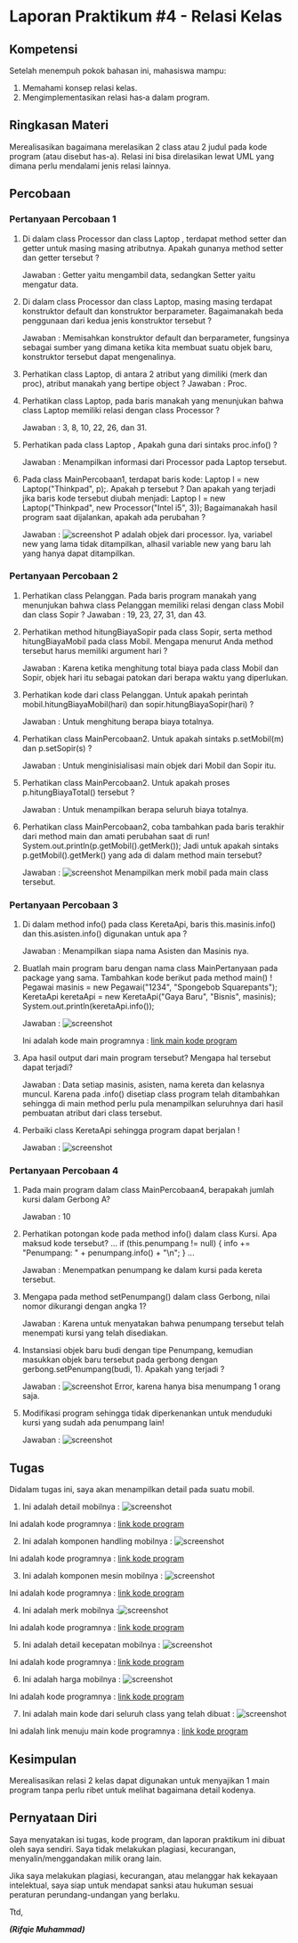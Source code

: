 # Laporan Praktikum #4 - Relasi Kelas

## Kompetensi

Setelah menempuh pokok bahasan ini, mahasiswa mampu:
1. Memahami konsep relasi kelas.
2. Mengimplementasikan relasi has‑a dalam program.

## Ringkasan Materi

Merealisasikan bagaimana merelasikan 2 class atau 2 judul pada kode program (atau disebut has-a). Relasi ini bisa direlasikan lewat UML yang dimana perlu mendalami jenis relasi lainnya.

## Percobaan

### Pertanyaan Percobaan 1
1. Di dalam class Processor dan class Laptop , terdapat method setter dan getter untuk masing masing atributnya. Apakah gunanya method setter dan getter tersebut ?

    Jawaban : Getter yaitu mengambil data, sedangkan Setter yaitu mengatur data.
  
2. Di dalam class Processor dan class Laptop, masing masing terdapat konstruktor default dan konstruktor berparameter. Bagaimanakah beda penggunaan dari kedua jenis konstruktor tersebut ?

    Jawaban : Memisahkan konstruktor default dan berparameter, fungsinya sebagai sumber yang dimana ketika kita membuat suatu objek baru, konstruktor tersebut dapat mengenalinya.
 
3. Perhatikan class Laptop, di antara 2 atribut yang dimiliki (merk dan proc), atribut manakah yang bertipe object ?
Jawaban : Proc.
 
4. Perhatikan class Laptop, pada baris manakah yang menunjukan bahwa class Laptop memiliki relasi dengan class Processor ? 

    Jawaban : 3, 8, 10, 22, 26, dan 31.

5. Perhatikan pada class Laptop , Apakah guna dari sintaks proc.info() ?

    Jawaban : Menampilkan informasi dari Processor pada Laptop tersebut.
 
6. Pada class MainPercobaan1, terdapat baris kode: 
Laptop l = new Laptop("Thinkpad", p);. 
Apakah p tersebut ? 
Dan apakah yang terjadi jika baris kode tersebut diubah menjadi: 
Laptop l = new Laptop("Thinkpad", new Processor("Intel i5", 3)); 
Bagaimanakah hasil program saat dijalankan, apakah ada perubahan ?

    Jawaban : 
    ![screenshot](img4/ScreenShot-Percobaan1-Nomor6.PNG)
    P adalah objek dari processor. Iya, variabel new yang lama tidak ditampilkan, alhasil variable new yang baru lah yang hanya dapat ditampilkan.

### Pertanyaan Percobaan 2
1. Perhatikan class Pelanggan. Pada baris program manakah yang menunjukan bahwa class Pelanggan memiliki relasi dengan class Mobil dan class Sopir ? 
Jawaban : 19, 23, 27, 31, dan 43.

2. Perhatikan method hitungBiayaSopir pada class Sopir, serta method hitungBiayaMobil pada class Mobil. Mengapa menurut Anda method tersebut harus memiliki argument hari ? 

    Jawaban : Karena ketika menghitung total biaya pada class Mobil dan Sopir, objek hari itu sebagai patokan dari berapa waktu yang diperlukan.

3. Perhatikan kode dari class Pelanggan. Untuk apakah perintah mobil.hitungBiayaMobil(hari) dan sopir.hitungBiayaSopir(hari) ? 

    Jawaban : Untuk menghitung berapa biaya totalnya.

4. Perhatikan class MainPercobaan2. Untuk apakah sintaks p.setMobil(m) dan p.setSopir(s) ? 

    Jawaban : Untuk menginisialisasi main objek dari Mobil dan Sopir itu.

5. Perhatikan class MainPercobaan2. Untuk apakah proses p.hitungBiayaTotal() tersebut ?

    Jawaban : Untuk menampilkan berapa seluruh biaya totalnya.
 
6. Perhatikan class MainPercobaan2, coba tambahkan pada baris terakhir dari method main dan amati perubahan saat di run! 
System.out.println(p.getMobil().getMerk()); 
Jadi untuk apakah sintaks p.getMobil().getMerk() yang ada di dalam method main tersebut?

    Jawaban :
    ![screenshot](img4/ScreenShot-Percobaan2-Nomor6.PNG)
    Menampilkan merk mobil pada main class tersebut.
    

### Pertanyaan Percobaan 3
1. Di dalam method info() pada class KeretaApi, baris this.masinis.info() dan this.asisten.info() digunakan untuk apa ? 

    Jawaban : Menampilkan siapa nama Asisten dan Masinis nya.

2. Buatlah main program baru dengan nama class MainPertanyaan pada package yang sama. Tambahkan kode berikut pada method main() ! 
Pegawai masinis = new Pegawai("1234", "Spongebob Squarepants"); 
KeretaApi keretaApi = new KeretaApi("Gaya Baru", "Bisnis", masinis); 
System.out.println(keretaApi.info());

    Jawaban :  ![screenshot](img4/ScreenShot-Percobaan3-Nomor2.PNG)

    Ini adalah kode main programnya : [link main kode program](../../src/4_Relasi_Class/MainPercobaan3.java)

3. Apa hasil output dari main program tersebut? Mengapa hal tersebut dapat terjadi?

    Jawaban : Data setiap masinis, asisten, nama kereta dan kelasnya muncul. Karena pada .info() disetiap class program telah ditambahkan sehingga di main method perlu pula menampilkan seluruhnya dari hasil pembuatan atribut dari class tersebut.

4. Perbaiki class KeretaApi sehingga program dapat berjalan !

    Jawaban : ![screenshot](img4/ScreenShot-Percobaan3-Nomor4.PNG)


### Pertanyaan Percobaan 4
1. Pada main program dalam class MainPercobaan4, berapakah jumlah kursi dalam Gerbong A?

    Jawaban : 10
 
2. Perhatikan potongan kode pada method info() dalam class Kursi. Apa maksud kode tersebut? 
... 
if (this.penumpang != null) { 
info += "Penumpang: " + penumpang.info() + "\n"; 
} 
... 

    Jawaban : Menempatkan penumpang ke dalam kursi pada kereta tersebut.

3. Mengapa pada method setPenumpang() dalam class Gerbong, nilai nomor dikurangi dengan angka 1?

    Jawaban : Karena untuk menyatakan bahwa penumpang tersebut telah menempati kursi yang telah disediakan.
 
4. Instansiasi objek baru budi dengan tipe Penumpang, kemudian masukkan objek baru tersebut pada gerbong dengan gerbong.setPenumpang(budi, 1). Apakah yang terjadi ?

    Jawaban : 
    ![screenshot](img4/ScreenShot-Percobaan4-Nomor4.PNG)
    Error, karena hanya bisa menumpang 1 orang saja.
 
5. Modifikasi program sehingga tidak diperkenankan untuk menduduki kursi yang sudah ada penumpang lain! 

    Jawaban : ![screenshot](img4/ScreenShot-Percobaan4-Nomor5.PNG)

## Tugas

Didalam tugas ini, saya akan menampilkan detail pada suatu mobil.

1. Ini adalah detail mobilnya : ![screenshot](img4/ScreenShot-Tugas-MobilDetail.PNG)

Ini adalah kode programnya : [link kode program](../../src/4_Relasi_Class/MobilDetail1841720065Rifqie.java)

2. Ini adalah komponen handling mobilnya : ![screenshot](img4/ScreenShot-Tugas-HandlingMobil.PNG)

Ini adalah kode programnya : [link kode program](../../src/4_Relasi_Class/HandlingMobil1841720065Rifqie.java)

3. Ini adalah komponen mesin mobilnya :
![screenshot](img4/ScreenShot-Tugas-MesinMobil.PNG)

Ini adalah kode programnya : [link kode program](../../src/4_Relasi_Class/MesinMobil1841720065Rifqie.java)

4. Ini adalah merk mobilnya :![screenshot](img4/ScreenShot-Tugas-MerkMobil.PNG)

Ini adalah kode programnya : [link kode program](../../src/4_Relasi_Class/MerkMobil1841720065Rifqie.java)

5. Ini adalah detail kecepatan mobilnya : 
![screenshot](img4/ScreenShot-Tugas-VelocityMobil.PNG)

Ini adalah kode programnya : [link kode program](../../src/4_Relasi_Class/VelocityMobil1841720065Rifqie.java)

6. Ini adalah harga mobilnya :
![screenshot](img4/ScreenShot-Tugas-HargaMobil.PNG)

Ini adalah kode programnya : [link kode program](../../src/4_Relasi_Class/HargaMobil1841720065Rifqie.java)

7. Ini adalah main kode dari seluruh class yang telah dibuat : ![screenshot](img4/ScreenShot-Tugas-MainTugas1841720065Rifqie.PNG)

Ini adalah link menuju main kode programnya : [link kode program](../../src/4_Relasi_Class/MainTugas1841720065Rifqie.java)


## Kesimpulan

Merealisasikan relasi 2 kelas dapat digunakan untuk menyajikan 1 main program tanpa perlu ribet untuk melihat bagaimana detail kodenya.
## Pernyataan Diri

Saya menyatakan isi tugas, kode program, dan laporan praktikum ini dibuat oleh saya sendiri. Saya tidak melakukan plagiasi, kecurangan, menyalin/menggandakan milik orang lain.

Jika saya melakukan plagiasi, kecurangan, atau melanggar hak kekayaan intelektual, saya siap untuk mendapat sanksi atau hukuman sesuai peraturan perundang-undangan yang berlaku.

Ttd,

***(Rifqie Muhammad)***

